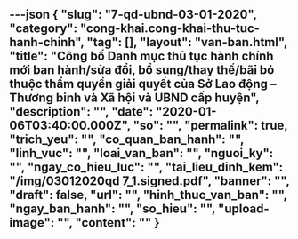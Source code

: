 ---json
{
    "slug": "7-qd-ubnd-03-01-2020",
    "category": "cong-khai.cong-khai-thu-tuc-hanh-chinh",
    "tag": [],
    "layout": "van-ban.html",
    "title": "Công bố Danh mục thủ tục hành chính mới ban hành/sửa đổi, bổ sung/thay thế/bãi bỏ thuộc thẩm quyền giải quyết của Sở Lao động – Thương binh và Xã hội và UBND cấp huyện",
    "description": "",
    "date": "2020-01-06T03:40:00.000Z",
    "so": "",
    "permalink": true,
    "trich_yeu": "",
    "co_quan_ban_hanh": "",
    "linh_vuc": "",
    "loai_van_ban": "",
    "nguoi_ky": "",
    "ngay_co_hieu_luc": "",
    "tai_lieu_dinh_kem": "/img/03012020qd 7_1.signed.pdf",
    "banner": "",
    "draft": false,
    "url": "",
    "hinh_thuc_van_ban": "",
    "ngay_ban_hanh": "",
    "so_hieu": "",
    "upload-image": "",
    "__content__": ""
}
---

